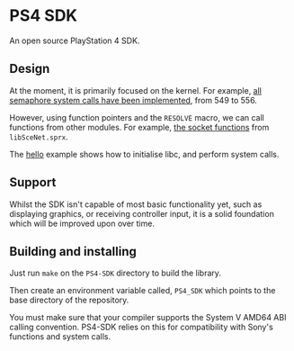 # PS4 SDK
An open source PlayStation 4 SDK.

## Design
At the moment, it is primarily focused on the kernel. For example, [all semaphore system calls have been implemented](https://github.com/CTurt/PS4-SDK/blob/master/source/semaphore.c), from 549 to 556.

However, using function pointers and the `RESOLVE` macro, we can call functions from other modules. For example, [the socket functions](https://github.com/CTurt/PS4-SDK/blob/master/source/network.c) from `libSceNet.sprx`.

The [hello](https://github.com/CTurt/PS4-SDK/blob/master/examples/hello/source/main.c) example shows how to initialise libc, and perform system calls.

## Support
Whilst the SDK isn't capable of most basic functionality yet, such as displaying graphics, or receiving controller input, it is a solid foundation which will be improved upon over time.

## Building and installing
Just run `make` on the `PS4-SDK` directory to build the library.

Then create an environment variable called, `PS4_SDK` which points to the base directory of the repository.

You must make sure that your compiler supports the System V AMD64 ABI calling convention. PS4-SDK relies on this for compatibility with Sony's functions and system calls.